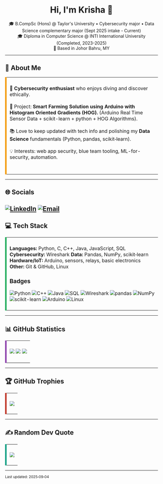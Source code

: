 <h1 align="center">Hi, I'm Krisha 👋</h1>
<p align="center">
  🎓 B.CompSc (Hons) @ Taylor's University • Cybersecurity major • Data Science complementary major (Sept 2025 intake - Current) <br>
  🎓 Diploma in Computer Science @ INTI International University (Completed, 2023-2025) <br>
  📍 Based in Johor Bahru, MY
</p>

---

## 💫 About Me

<table><tr><td style="border-left: 5px solid #f39c12; padding: 10px;">

🔐 **Cybersecurity enthusiast** who enjoys diving and discover  ethically.<br><br>
🧪 Project: **Smart Farming Solution using Arduino with Histogram Oriented Gradients (HOG).** (Arduino Real Time Sensor Data + scikit-learn + python + HOG Algorithms).<br><br>
📚 Love to keep updated with tech info and polishing my **Data Science** fundamentals (Python, pandas, scikit‑learn).<br><br>
💡 Interests: web app security, blue team tooling, ML-for-security, automation.<br><br>

</td></tr></table>

---
## 🌐 Socials
[![LinkedIn](https://img.shields.io/badge/LinkedIn-%230077B5.svg?logo=linkedin\&logoColor=white)](https://www.linkedin.com/in/nkrisha735)
[![Email](https://img.shields.io/badge/Email-D14836?logo=gmail\&logoColor=white)](mailto:krishanandakumar735@gmail.com)
---

## 💻 Tech Stack

<table><tr><td style="border-left: 5px solid #27ae60; padding: 10px;">

**Languages:** Python, C, C++, Java, JavaScript, SQL
**Cybersecurity:** Wireshark
**Data:** Pandas, NumPy, scikit‑learn
**Hardware/IoT:** Arduino, sensors, relays, basic electronics
**Other:** Git & GitHub, Linux

### Badges

![Python](https://img.shields.io/badge/Python-3670A0?style=for-the-badge\&logo=python\&logoColor=ffdd54)
![C++](https://img.shields.io/badge/C++-00599C?style=for-the-badge\&logo=c%2B%2B\&logoColor=white)
![Java](https://img.shields.io/badge/Java-ED8B00?style=for-the-badge\&logo=openjdk\&logoColor=white)
![SQL](https://img.shields.io/badge/SQL-003B57?style=for-the-badge\&logo=sqlite\&logoColor=white)
![Wireshark](https://img.shields.io/badge/Wireshark-1679A7?style=for-the-badge\&logo=wireshark\&logoColor=white)
![pandas](https://img.shields.io/badge/pandas-150458?style=for-the-badge\&logo=pandas\&logoColor=white)
![NumPy](https://img.shields.io/badge/numpy-013243?style=for-the-badge\&logo=numpy\&logoColor=white)
![scikit-learn](https://img.shields.io/badge/scikit--learn-F7931E?style=for-the-badge\&logo=scikit-learn\&logoColor=white)
![Arduino](https://img.shields.io/badge/Arduino-00979D?style=for-the-badge\&logo=Arduino\&logoColor=white)
![Linux](https://img.shields.io/badge/Linux-FCC624?style=for-the-badge\&logo=linux\&logoColor=black)

</td></tr></table>

---

## 📊 GitHub Statistics

<table><tr><td style="border-left: 5px solid #8e44ad; padding: 10px;">

![](https://github-readme-stats.vercel.app/api?username=krisha735\&theme=merko\&hide_border=false\&include_all_commits=true\&count_private=true)
![](https://streak-stats.demolab.com?user=krisha735\&theme=merko\&hide_border=false)
![](https://github-readme-stats.vercel.app/api/top-langs/?username=krisha735\&theme=merko\&hide_border=false\&include_all_commits=true\&count_private=true\&layout=compact)

</td></tr></table>

---

## 🏆 GitHub Trophies

<table><tr><td style="border-left: 5px solid #c0392b; padding: 10px;">

![](https://github-profile-trophy.vercel.app/?username=krisha735\&theme=radical\&no-frame=false\&no-bg=false\&margin-w=4)

</td></tr></table>

---

## ✍️ Random Dev Quote

<table><tr><td style="border-left: 5px solid #16a085; padding: 10px;">

![](https://quotes-github-readme.vercel.app/api?type=horizontal\&theme=radical)

</td></tr></table>

---

<sub>Last updated: 2025‑09‑04</sub>
